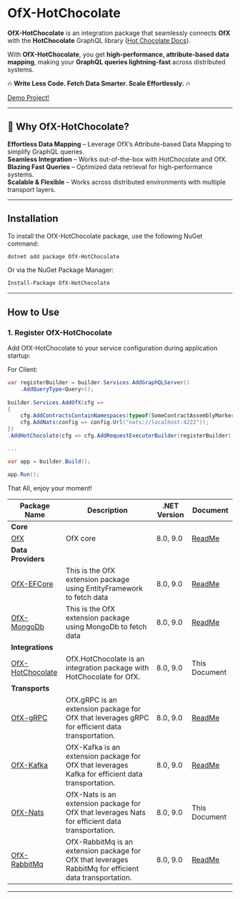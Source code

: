 # OfX-HotChocolate

**OfX-HotChocolate** is an integration package that seamlessly connects **OfX** with the **HotChocolate** GraphQL library ([Hot Chocolate Docs](https://chillicream.com/docs/hotchocolate/v15)).

With **OfX-HotChocolate**, you get **high-performance, attribute-based data mapping**, making your **GraphQL queries lightning-fast** across distributed systems.

🔥 **Write Less Code. Fetch Data Smarter. Scale Effortlessly.** 🔥

[Demo Project!](https://github.com/quyvu01/TestOfX-Demo)

---

## 🎯 Why OfX-HotChocolate?

**Effortless Data Mapping** – Leverage OfX’s Attribute-based Data Mapping to simplify GraphQL queries.  
**Seamless Integration** – Works out-of-the-box with HotChocolate and OfX.  
**Blazing Fast Queries** – Optimized data retrieval for high-performance systems.  
**Scalable & Flexible** – Works across distributed environments with multiple transport layers.

---

## Installation

To install the OfX-HotChocolate package, use the following NuGet command:

```bash
dotnet add package OfX-HotChocolate
```

Or via the NuGet Package Manager:

```bash
Install-Package OfX-HotChocolate
```

---

## How to Use

### 1. Register OfX-HotChocolate

Add OfX-HotChocolate to your service configuration during application startup:

For Client:

```csharp
var registerBuilder = builder.Services.AddGraphQLServer()
    .AddQueryType<Query>();
    
builder.Services.AddOfX(cfg =>
{
    cfg.AddContractsContainNamespaces(typeof(SomeContractAssemblyMarker).Assembly);
    cfg.AddNats(config => config.Url("nats://localhost:4222"));
})
.AddHotChocolate(cfg => cfg.AddRequestExecutorBuilder(registerBuilder));

...

var app = builder.Build();

app.Run();

```

That All, enjoy your moment!

| Package Name                               | Description                                                                                             | .NET Version | Document                                                                                 |
|--------------------------------------------|---------------------------------------------------------------------------------------------------------|--------------|------------------------------------------------------------------------------------------|
| **Core**                                   |                                                                                                         |
| [OfX][OfX.nuget]                           | OfX core                                                                                                | 8.0, 9.0     | [ReadMe](https://github.com/quyvu01/OfX/blob/main/README.md)                             |
| **Data Providers**                         |                                                                                                         |
| [OfX-EFCore][OfX-EFCore.nuget]             | This is the OfX extension package using EntityFramework to fetch data                                   | 8.0, 9.0     | [ReadMe](https://github.com/quyvu01/OfX/blob/main/src/OfX.EntityFrameworkCore/README.md) |
| [OfX-MongoDb][OfX-MongoDb.nuget]           | This is the OfX extension package using MongoDb to fetch data                                           | 8.0, 9.0     | [ReadMe](https://github.com/quyvu01/OfX/blob/main/src/OfX.MongoDb/README.md)             |
| **Integrations**                           |                                                                                                         |
| [OfX-HotChocolate][OfX-HotChocolate.nuget] | OfX.HotChocolate is an integration package with HotChocolate for OfX.                                   | 8.0, 9.0     | This Document                                                                            |
| **Transports**                             |                                                                                                         |
| [OfX-gRPC][OfX-gRPC.nuget]                 | OfX.gRPC is an extension package for OfX that leverages gRPC for efficient data transportation.         | 8.0, 9.0     | [ReadMe](https://github.com/quyvu01/OfX/blob/main/src/OfX.Grpc/README.md)                |
| [OfX-Kafka][OfX-Kafka.nuget]               | OfX-Kafka is an extension package for OfX that leverages Kafka for efficient data transportation.       | 8.0, 9.0     | [ReadMe](https://github.com/quyvu01/OfX/blob/main/src/OfX.Kafka/README.md)               |
| [OfX-Nats][OfX-Nats.nuget]                 | OfX-Nats is an extension package for OfX that leverages Nats for efficient data transportation.         | 8.0, 9.0     | This Document                                                                            |
| [OfX-RabbitMq][OfX-RabbitMq.nuget]         | OfX-RabbitMq is an extension package for OfX that leverages RabbitMq for efficient data transportation. | 8.0, 9.0     | [ReadMe](https://github.com/quyvu01/OfX/blob/main/src/OfX.RabbitMq/README.md)            |

---

[OfX.nuget]: https://www.nuget.org/packages/OfX/

[OfX-EFCore.nuget]: https://www.nuget.org/packages/OfX-EFCore/

[OfX-MongoDb.nuget]: https://www.nuget.org/packages/OfX-MongoDb/

[OfX-HotChocolate.nuget]: https://www.nuget.org/packages/OfX-HotChocolate/

[OfX-gRPC.nuget]: https://www.nuget.org/packages/OfX-gRPC/

[OfX-Nats.nuget]: https://www.nuget.org/packages/OfX-Nats/

[OfX-RabbitMq.nuget]: https://www.nuget.org/packages/OfX-RabbitMq/

[OfX-Kafka.nuget]: https://www.nuget.org/packages/OfX-Kafka/